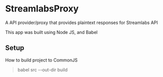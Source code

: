 # StreamlabsProxy

A API provider/proxy that provides plaintext responses for Streamlabs API

This app was built using Node JS, and Babel

## Setup

How to build project to CommonJS

> babel src --out-dir build

